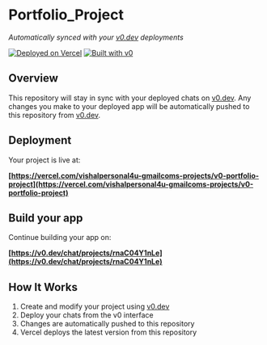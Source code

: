 # Portfolio_Project

*Automatically synced with your [v0.dev](https://v0.dev) deployments*

[![Deployed on Vercel](https://img.shields.io/badge/Deployed%20on-Vercel-black?style=for-the-badge&logo=vercel)](https://vercel.com/vishalpersonal4u-gmailcoms-projects/v0-portfolio-project)
[![Built with v0](https://img.shields.io/badge/Built%20with-v0.dev-black?style=for-the-badge)](https://v0.dev/chat/projects/rnaC04Y1nLe)

## Overview

This repository will stay in sync with your deployed chats on [v0.dev](https://v0.dev).
Any changes you make to your deployed app will be automatically pushed to this repository from [v0.dev](https://v0.dev).

## Deployment

Your project is live at:

**[https://vercel.com/vishalpersonal4u-gmailcoms-projects/v0-portfolio-project](https://vercel.com/vishalpersonal4u-gmailcoms-projects/v0-portfolio-project)**

## Build your app

Continue building your app on:

**[https://v0.dev/chat/projects/rnaC04Y1nLe](https://v0.dev/chat/projects/rnaC04Y1nLe)**

## How It Works

1. Create and modify your project using [v0.dev](https://v0.dev)
2. Deploy your chats from the v0 interface
3. Changes are automatically pushed to this repository
4. Vercel deploys the latest version from this repository
